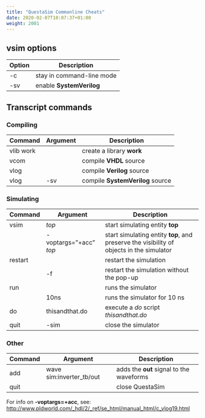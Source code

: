 ```yaml
---
title: "QuestaSim Commanline Cheats"
date: 2020-02-07T10:07:37+01:00
weight: 2001
---
```


## vsim options

| Option | Description |
|---|---|
| -c | stay in command-line mode |
| -sv | enable **SystemVerilog** |


## Transcript commands

### Compiling
| Command | Argument | Description |
|---|---|---|
| vlib work | | create a library **work** |
| vcom | | compile **VHDL** source |
| vlog | | compile **Verilog** source |
| vlog | -sv | compile **SystemVerilog** source |

### Simulating
| Command | Argument | Description |
|---|---|---|
| vsim | *top* | start simulating entity **top** |
| | -voptargs=”+acc” *top* | start simulating entity **top**, and preserve the visibility of objects in the simulator |
| restart | | restart the simulation |
|  | -f | restart the simulation without the pop-up |
| run | | runs the simulator |
| | 10ns | runs the simulator for 10 ns|
| do | thisandthat.do | execute a *do* script *thisandthat.do* |
| quit | -sim | close the simulator |

### Other
| Command | Argument | Description |
|---|---|---|
| add | wave sim:inverter_tb/out | adds the **out** signal to the waveforms |
| quit | | close QuestaSim |

For info on **-voptargs=+acc**, see: http://www.pldworld.com/_hdl/2/_ref/se_html/manual_html/c_vlog19.html
